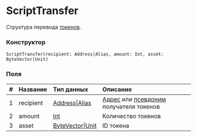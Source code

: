 # ScriptTransfer

Структура перевода [токенов](/blockchain/token.md).

### Конструктор

``` ride
ScriptTransfer(recipient: Address|Alias, amount: Int, asset: ByteVector|Unit)
```

### Поля

|   #   | Название | Тип данных | Описание |
| :--- | :--- | :--- | :--- |
| 1 | recipient | [Address](/ride/structures/common-structures/address.md)&#124;[Alias](/ride/structures/common-structures/alias.md) | [Адрес](/blockchain/address.md) или [псевдоним](/blockchain/alias.md) получателя токенов |
| 2 | amount | [Int](/ride/data-types/int.md) | Количество токенов |
| 3 | asset | [ByteVector](/ride/data-types/byte-vector.md)&#124;[Unit](/ride/data-types/unit.md) | ID токена |
